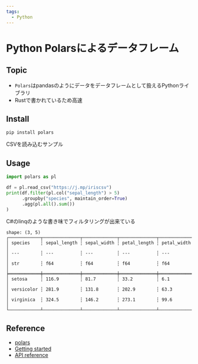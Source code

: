 ```yaml
---
tags:
  - Python
---
```


# Python Polarsによるデータフレーム

## Topic

- `Polars`はpandasのようにデータをデータフレームとして扱えるPythonライブラリ
- Rustで書かれているため高速

## Install

```
pip install polars
```

CSVを読み込むサンプル

## Usage
```py
import polars as pl

df = pl.read_csv("https://j.mp/iriscsv")
print(df.filter(pl.col("sepal_length") > 5)
      .groupby("species", maintain_order=True)
      .agg(pl.all().sum())
)
```

C#のlinqのような書き味でフィルタリングが出来ている

```
shape: (3, 5)
┌────────────┬──────────────┬─────────────┬──────────────┬─────────────┐
│ species    ┆ sepal_length ┆ sepal_width ┆ petal_length ┆ petal_width │
│ ---        ┆ ---          ┆ ---         ┆ ---          ┆ ---         │
│ str        ┆ f64          ┆ f64         ┆ f64          ┆ f64         │
╞════════════╪══════════════╪═════════════╪══════════════╪═════════════╡
│ setosa     ┆ 116.9        ┆ 81.7        ┆ 33.2         ┆ 6.1         │
│ versicolor ┆ 281.9        ┆ 131.8       ┆ 202.9        ┆ 63.3        │
│ virginica  ┆ 324.5        ┆ 146.2       ┆ 273.1        ┆ 99.6        │
└────────────┴──────────────┴─────────────┴──────────────┴─────────────┘
```

## Reference
- [polars](https://www.pola.rs/)
- [Getting started](https://pola-rs.github.io/polars-book/user-guide/quickstart/intro.html)
- [API reference](https://pola-rs.github.io/polars/py-polars/html/reference/)